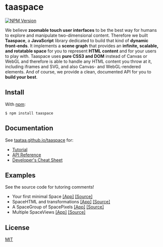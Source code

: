 # taaspace

[![NPM Version](https://badge.fury.io/js/taaspace.svg)](https://www.npmjs.com/package/taaspace)

We believe **zoomable touch user interfaces** to be the best way for humans to explore and manipulate two-dimensional content. Therefore we built **Taaspace**, a **JavaScript** library dedicated to build that kind of **dynamic front-ends**. It implements a **scene graph** that provides an **infinite, scalable, and rotatable space** for you to represent **HTML content** and for your users to play with. Taaspace uses **pure CSS3 and DOM** instead of Canvas or WebGL and therefore is able to handle any HTML content you throw at it, including iframes and SVG, and also Canvas- and WebGL-rendered elements. And of course, we provide a clean, documented API for you to **build your best**.

## Install

With [npm](https://www.npmjs.com/package/taaspace):

    $ npm install taaspace


## Documentation

See [taataa.github.io/taaspace](http://taataa.github.io/taaspace) for:
- [Tutorial](http://taataa.github.io/taaspace/tutorial)
- [API Reference](http://taataa.github.io/taaspace/api)
- [Developer's Cheat Sheet](http://taataa.github.io/taaspace/dev)

## Examples

See the source code for tutoring comments!

- Your first minimal Space [[App]](https://rawgit.com/taataa/taaspace/development/examples/minimal/index.html) [[Source]](examples/minimal/index.html)
- SpaceHTML and transformations [[App]](https://rawgit.com/taataa/taaspace/development/examples/html/index.html) [[Source]](examples/html/index.html)
- A SpaceGroup of SpacePixels [[App]](https://rawgit.com/taataa/taaspace/development/examples/pixels/index.html) [[Source]](examples/pixels/index.html)
- Multiple SpaceViews [[App]](https://rawgit.com/taataa/taaspace/development/examples/multiview/index.html) [[Source]](examples/multiview/index.html)

<!---
- [HTML elements](https://rawgit.com/taataa/taaspace/development/examples/html/index.html)
- [Interaction](https://rawgit.com/taataa/taaspace/development/examples/play/index.html)
- [Hammer.js integration](https://rawgit.com/taataa/taaspace/development/examples/hammerjs/index.html)
- [Canvas animation](https://rawgit.com/taataa/taaspace/development/examples/canvas/index.html)
--->


## License

[MIT](LICENSE)
